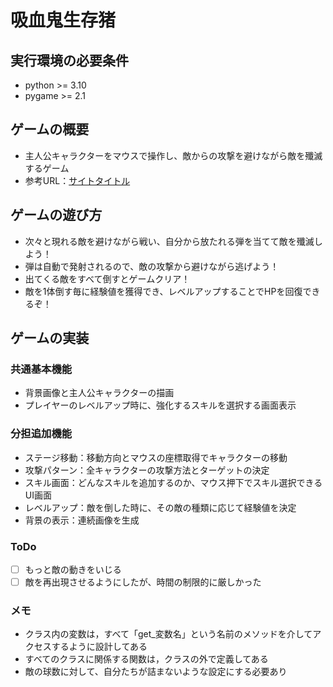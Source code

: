 # 吸血鬼生存猪
## 実行環境の必要条件
* python >= 3.10
* pygame >= 2.1

## ゲームの概要
* 主人公キャラクターをマウスで操作し、敵からの攻撃を避けながら敵を殲滅するゲーム
* 参考URL：[サイトタイトル](https://poncle.itch.io/vampire-survivors)

## ゲームの遊び方
* 次々と現れる敵を避けながら戦い、自分から放たれる弾を当てて敵を殲滅しよう！
* 弾は自動で発射されるので、敵の攻撃から避けながら逃げよう！
* 出てくる敵をすべて倒すとゲームクリア！
* 敵を1体倒す毎に経験値を獲得でき、レベルアップすることでHPを回復できるぞ！

## ゲームの実装
### 共通基本機能
* 背景画像と主人公キャラクターの描画
* プレイヤーのレベルアップ時に、強化するスキルを選択する画面表示

### 分担追加機能
* ステージ移動：移動方向とマウスの座標取得でキャラクターの移動
* 攻撃パターン：全キャラクターの攻撃方法とターゲットの決定
* スキル画面：どんなスキルを追加するのか、マウス押下でスキル選択できるUI画面
* レベルアップ：敵を倒した時に、その敵の種類に応じて経験値を決定
* 背景の表示：連続画像を生成

### ToDo
- [ ] もっと敵の動きをいじる
- [ ] 敵を再出現させるようにしたが、時間の制限的に厳しかった

### メモ
* クラス内の変数は，すべて「get_変数名」という名前のメソッドを介してアクセスするように設計してある
* すべてのクラスに関係する関数は，クラスの外で定義してある
* 敵の球数に対して、自分たちが詰まないような設定にする必要あり
